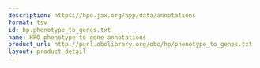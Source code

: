 ```yaml
---
description: https://hpo.jax.org/app/data/annotations
format: tsv
id: hp.phenotype_to_genes.txt
name: HPO phenotype to gene annotations
product_url: http://purl.obolibrary.org/obo/hp/phenotype_to_genes.txt
layout: product_detail
---
```

